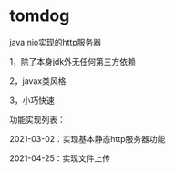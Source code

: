 # tomdog
java nio实现的http服务器

1，除了本身jdk外无任何第三方依赖

2，javax类风格

3，小巧快速

功能实现列表：

2021-03-02：实现基本静态http服务器功能

2021-04-25：实现文件上传